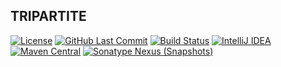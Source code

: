 ## TRIPARTITE
[![License](https://img.shields.io/:license-apache2.0-brightgreen.svg)](https://www.apache.org/licenses/LICENSE-2.0.html)
[![GitHub Last Commit](https://img.shields.io/github/last-commit/gaigeshen/tripartite.svg)](https://github.com/gaigeshen/tripartite/commits)
[![Build Status](https://img.shields.io/circleci/build/github/gaigeshen/tripartite)](https://app.circleci.com/pipelines/github/gaigeshen/tripartite)
[![IntelliJ IDEA](https://img.shields.io/badge/IntelliJ%20IDEA-supported-blue.svg)](https://www.jetbrains.com/?from=tripartite)
[![Maven Central](https://img.shields.io/maven-central/v/work.gaigeshen/tripartite.svg)](http://mvnrepository.com/artifact/work.gaigeshen/tripartite)
[![Sonatype Nexus (Snapshots)](https://img.shields.io/nexus/s/https/s01.oss.sonatype.org/work.gaigeshen/tripartite.svg)](https://s01.oss.sonatype.org/content/repositories/snapshots/work/gaigeshen/tripartite)
